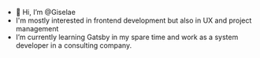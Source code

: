 - 👋 Hi, I’m @Giselae 
- I'm mostly interested in frontend development but also in UX and project management
- I’m currently learning Gatsby in my spare time and work as a system developer in a consulting company. 


<!---
Giselae/Giselae is a ✨ special ✨ repository because its `README.md` (this file) appears on your GitHub profile.
You can click the Preview link to take a look at your changes.
--->

